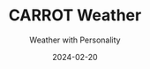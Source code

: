 ---
title: CARROT Weather
subtitle: Weather with Personality
type: app
date: 2024-02-20
link: https://www.meetcarrot.com/weather/
tags: ["iOS", "iPadOS", "android", "macOS"]
image: ./images/carrot-weather.png
---